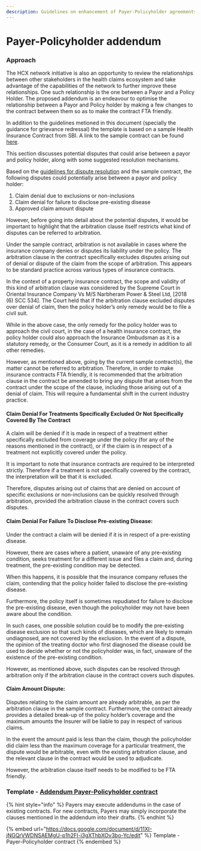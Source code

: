 ```yaml
---
description: Guidelines on enhancement of Payer-Policyholder agreements
---
```


# Payer-Policyholder addendum

### Approach&#x20;

The HCX network initiative is also an opportunity to review the relationships between other stakeholders in the health claims ecosystem and take advantage of the capabilities of the network to further improve these relationships. One such relationship is the one between a Payor and a Policy Holder. The proposed addendum is an endeavour to optimise the relationship between a Payor and Policy holder by making a few changes to the contract between them so as to make the contract FTA friendly.

In addition to the guidelines metioned in this document (specially the guidance for grievance redressal) the template is based on a sample Health Insurance Contract from SBI. A link to the sample contract can be found [here](https://www.irdai.gov.in/admincms/cms/Uploadedfiles/SBI15/Health%20Insurance%20Policy%20-%20Retail.pdf).&#x20;

This section discusses potential disputes that could arise between a payor and policy holder, along with some suggested resolution mechanisms.&#x20;

Based on the [guidelines for dispute resolution](../guidelines-for-grievance-redressal/) and the sample contract, the following disputes could potentially arise between a payor and policy holder:

1. Claim denial due to exclusions or non-inclusions&#x20;
2. Claim denial for failure to disclose pre-existing disease&#x20;
3. Approved claim amount dispute

However, before going into detail about the potential disputes, it would be important to highlight that the arbitration clause itself restricts what kind of disputes can be referred to arbitration.

Under the sample contract, arbitration is not available in cases where the insurance company denies or disputes its liability under the policy. The arbitration clause in the contract specifically excludes disputes arising out of denial or dispute of the claim from the scope of arbitration. This appears to be standard practice across various types of insurance contracts.

In the context of a property insurance contract, the scope and validity of this kind of arbitration clause was considered by the Supreme Court in Oriental Insurance Company Vs M/S Narbheram Power & Steel Ltd, \[2018 (6) SCC 534]. The Court held that if the arbitration clause excluded disputes over denial of claim, then the policy holder’s only remedy would be to file a civil suit.

While in the above case, the only remedy for the policy holder was to approach the civil court, in the case of a health insurance contract, the policy holder could also approach the Insurance Ombudsman as it is a statutory remedy, or the Consumer Court, as it is a remedy in addition to all other remedies.

However, as mentioned above, going by the current sample contract(s), the matter cannot be referred to arbitration. Therefore, in order to make insurance contracts FTA friendly, it is recommended that the arbitration clause in the contract be amended to bring any dispute that arises from the contract under the scope of the clause, including those arising out of a denial of claim. This will require a fundamental shift in the current industry practice.

#### Claim Denial For Treatments Specifically Excluded Or Not Specifically Covered By The Contract

A claim will be denied if it is made in respect of a treatment either specifically excluded from coverage under the policy (for any of the reasons mentioned in the contract), or if the claim is in respect of a treatment not explicitly covered under the policy.

It is important to note that insurance contracts are required to be interpreted strictly. Therefore if a treatment is not specifically covered by the contract, the interpretation will be that it is excluded.

Therefore, disputes arising out of claims that are denied on account of specific exclusions or non-inclusions can be quickly resolved through arbitration, provided the arbitration clause in the contract covers such disputes.

#### Claim Denial For Failure To Disclose Pre-existing Disease:

Under the contract a claim will be denied if it is in respect of a pre-existing disease.

However, there are cases where a patient, unaware of any pre-existing condition, seeks treatment for a different issue and files a claim and, during treatment, the pre-existing condition may be detected.

When this happens, it is possible that the insurance company refuses the claim, contending that the policy holder failed to disclose the pre-existing disease.

Furthermore, the policy itself is sometimes repudiated for failure to disclose the pre-existing disease, even though the policyholder may not have been aware about the condition.

In such cases, one possible solution could be to modify the pre-existing disease exclusion so that such kinds of diseases, which are likely to remain undiagnosed, are not covered by the exclusion. In the event of a dispute, the opinion of the treating doctor who first diagnosed the disease could be used to decide whether or not the policyholder was, in fact, unaware of the existence of the pre-existing condition.

However, as mentioned above, such disputes can be resolved through arbitration only if the arbitration clause in the contract covers such disputes.

#### Claim Amount Dispute:

Disputes relating to the claim amount are already arbitrable, as per the arbitration clause in the sample contract. Furthermore, the contract already provides a detailed break-up of the policy holder’s coverage and the maximum amounts the Insurer will be liable to pay in respect of various claims.

In the event the amount paid is less than the claim, though the policyholder did claim less than the maximum coverage for a particular treatment, the dispute would be arbitrable, even with the existing arbitration clause, and the relevant clause in the contract would be used to adjudicate.

However, the arbitration clause itself needs to be modified to be FTA friendly.

### Template - [Addendum Payer-Policyholder contract](https://docs.google.com/document/d/11XI-jNGQrVWDNSAEMgU-p1h2FI-i3gXThbXOv3bo-Yc/edit)

{% hint style="info" %}
Payers may execute addendums in the case of existing contracts. For new contracts, Payers may simply incorporate the clauses mentioned in the addendum into their drafts.
{% endhint %}

{% embed url="https://docs.google.com/document/d/11XI-jNGQrVWDNSAEMgU-p1h2FI-i3gXThbXOv3bo-Yc/edit" %}
Template - Payer-Policyholder contract
{% endembed %}
